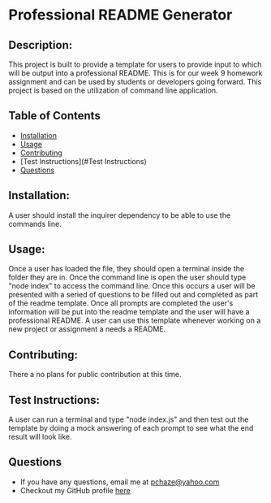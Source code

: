 # Professional README Generator

  ## Description: 
  This project is built to provide a template for users to provide input to which will be output into a professional README. This is for our week 9 homework assignment and can be used by students or developers going forward. This project is based on the utilization of command line application.

  ## Table of Contents
  - [Installation](#Installation)
  - [Usage](#Usage)
  - [Contributing](#Contributing)
  - [Test Instructions](#Test Instructions)
  - [Questions](#Questions)

  ## Installation: 
  A user should install the inquirer dependency to be able to use the commands line.

  ## Usage: 
  Once a user has loaded the file, they should open a terminal inside the folder they are in. Once the command line is open the user should type "node index" to access the command line. Once this occurs a user will be presented with a seried of questions to be filled out and completed as part of the readme template. Once all prompts are completed the user's information will be put into the readme template and the user will have a professional README. A user can use this template whenever working on a new project or assignment a needs a README.

  ## Contributing: 
  There a no plans for public contribution at this time.

  ## Test Instructions: 
  A user can run a terminal and type "node index.js" and then test out the template by doing a mock answering of each prompt to see what the end result will look like.

  ## Questions
  - If you have any questions, email me at pchaze@yahoo.com
  - Checkout my GitHub profile [here](https://github.com/PhalenH)

